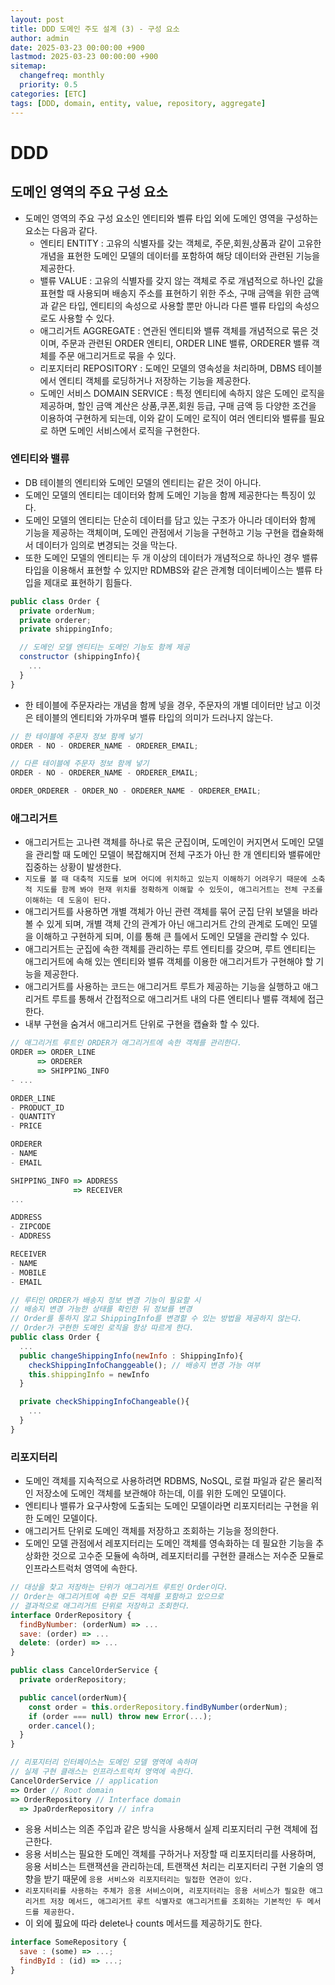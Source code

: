 ```yaml
---
layout: post
title: DDD 도메인 주도 설계 (3) - 구성 요소
author: admin
date: 2025-03-23 00:00:00 +900
lastmod: 2025-03-23 00:00:00 +900
sitemap:
  changefreq: monthly
  priority: 0.5
categories: [ETC]
tags: [DDD, domain, entity, value, repository, aggregate]
---
```


# DDD

## 도메인 영역의 주요 구성 요소

- 도메인 영역의 주요 구성 요소인 엔티티와 벨류 타입 외에 도메인 영역을 구성하는 요소는 다음과 같다.
  - 엔티티 ENTITY : 고유의 식별자를 갖는 객체로, 주문,회원,상품과 같이 고유한 개념을 표현한 도메인 모델의 데이터를 포함하여 해당 데이터와 관련된 기능을 제공한다.
  - 밸류 VALUE : 고유의 식별자를 갖지 않는 객체로 주로 개념적으로 하나인 값을 표현할 때 사용되며 배송지 주소를 표현하기 위한 주소, 구매 금액을 위한 금액과 같은 타입, 엔티티의 속성으로 사용할 뿐만 아니라 다른 밸류 타입의 속성으로도 사용할 수 있다.
  - 애그리거트 AGGREGATE : 연관된 엔티티와 밸류 객체를 개념적으로 묶은 것이며, 주문과 관련된 ORDER 엔티티, ORDER LINE 밸류, ORDERER 밸류 객체를 주문 애그리거트로 묶을 수 있다.
  - 리포지터리 REPOSITORY : 도메인 모델의 영속성을 처리하며, DBMS 테이블에서 엔티티 객체를 로딩하거나 저장하는 기능을 제공한다.
  - 도메인 서비스 DOMAIN SERVICE : 특정 엔티티에 속하지 않은 도메인 로직을 제공하며, 할인 금액 계산은 상품,쿠폰,회원 등급, 구매 금액 등 다양한 조건을 이용하여 구현하게 되는데, 이와 같이 도메인 로직이 여러 엔티티와 밸류를 필요로 하면 도메인 서비스에서 로직을 구현한다.

### 엔티티와 밸류

- DB 테이블의 엔티티와 도메인 모델의 엔티티는 같은 것이 아니다.
- 도메인 모델의 엔티티는 데이터와 함께 도메인 기능을 함께 제공한다는 특징이 있다.
- 도메인 모델의 엔티티는 단순히 데이터를 담고 있는 구조가 아니라 데이터와 함께 기능을 제공하는 객체이며, 도메인 관점에서 기능을 구현하고 기능 구현을 캡슐화해서 데이터가 임의로 변경되는 것을 막는다.
- 또한 도메인 모델의 엔티티는 두 개 이상의 데이터가 개념적으로 하나인 경우 밸류 타입을 이용해서 표현할 수 있지만 RDMBS와 같은 관계형 데이터베이스는 밸류 타입을 제대로 표현하기 힘들다.

```js
public class Order {
  private orderNum;
  private orderer;
  private shippingInfo;

  // 도메인 모델 엔티티는 도메인 기능도 함께 제공
  constructor (shippingInfo){
    ...
  }
}
```

- 한 테이블에 주문자라는 개념을 함께 넣을 경우, 주문자의 개별 데이터만 남고 이것은 테이블의 엔티티와 가까우며 밸류 타입의 의미가 드러나지 않는다.

```js
// 한 테이블에 주문자 정보 함께 넣기
ORDER - NO - ORDERER_NAME - ORDERER_EMAIL;

// 다른 테이블에 주문자 정보 함께 넣기
ORDER - NO - ORDERER_NAME - ORDERER_EMAIL;

ORDER_ORDERER - ORDER_NO - ORDERER_NAME - ORDERER_EMAIL;
```

### 애그리거트

- 애그리거트는 고나련 객체를 하나로 묶은 군집이며, 도메인이 커지면서 도메인 모델을 관리할 때 도메인 모델이 복잡해지며 전체 구조가 아닌 한 개 엔티티와 밸류에만 집중하는 상황이 발생한다.
- `지도를 볼 때 대축적 지도를 보며 어디에 위치하고 있는지 이해하기 어려우기 때문에 소축적 지도를 함께 봐야 현재 위치를 정확하게 이해할 수 있듯이, 애그리거트는 전체 구조를 이해하는 데 도움이 된다.`
- 애그리거트를 사용하면 개별 객체가 아닌 관련 객체를 묶어 군집 단위 보델을 바라볼 수 있게 되며, 개별 객체 간의 관계가 아닌 애그리거트 간의 관계로 도메인 모델을 이해하고 구현하게 되며, 이를 통해 큰 틀에서 도메인 모델을 관리할 수 있다.
- 애그리거트는 군집에 속한 객체를 관리하는 루트 엔티티를 갖으며, 루트 엔티티는 애그리거트에 속해 있는 엔티티와 밸류 객체를 이용한 애그리거트가 구현해야 할 기능을 제공한다.
- 애그리거트를 사용하는 코드는 애그리거트 루트가 제공하는 기능을 실행하고 애그리거트 루트를 통해서 간접적으로 애그리거트 내의 다른 엔티티나 밸류 객체에 접근한다.
- 내부 구현을 숨겨서 애그리거트 단위로 구현을 캡슐화 할 수 있다.

```js
// 애그리거트 루트인 ORDER가 애그리거트에 속한 객체를 관리한다.
ORDER => ORDER_LINE
      => ORDERER
      => SHIPPING_INFO
- ...

ORDER_LINE
- PRODUCT_ID
- QUANTITY
- PRICE

ORDERER
- NAME
- EMAIL

SHIPPING_INFO => ADDRESS
              => RECEIVER
...

ADDRESS
- ZIPCODE
- ADDRESS

RECEIVER
- NAME
- MOBILE
- EMAIL

// 루티인 ORDER가 배송지 정보 변경 기능이 필요할 시
// 배송지 변경 가능한 상태를 확인한 뒤 정보를 변경
// Order를 통하지 않고 ShippingInfo를 변경할 수 있는 방법을 제공하지 않는다.
// Order가 구현한 도메인 로직을 항상 따르게 한다.
public class Order {
  ...
  public changeShippingInfo(newInfo : ShippingInfo){
    checkShippingInfoChanggeable(); // 배송지 변경 가능 여부
    this.shippingInfo = newInfo
  }

  private checkShippingInfoChangeable(){
    ...
  }
}
```

### 리포지터리

- 도메인 객체를 지속적으로 사용하려면 RDBMS, NoSQL, 로컬 파일과 같은 물리적인 저장소에 도메인 객체를 보관해야 하는데, 이를 위한 도메인 모델이다.
- 엔티티나 밸류가 요구사항에 도출되는 도메인 모델이라면 리포지터리는 구현을 위한 도메인 모델이다.
- 애그리거트 단위로 도메인 객체를 저장하고 조회하는 기능을 정의한다.
- 도메인 모델 관점에서 레포지터리는 도메인 객체를 영속화하는 데 필요한 기능을 추상화한 것으로 고수준 모듈에 속하며, 레포지터리를 구현한 클래스는 저수준 모듈로 인프라스트럭처 영역에 속한다.

```js
// 대상을 찾고 저장하는 단위가 애그리거트 루트인 Order이다.
// Order는 애그리거트에 속한 모든 객체를 포함하고 있으므로
// 결과적으로 애그리거트 단위로 저장하고 조회한다.
interface OrderRepository {
  findByNumber: (orderNum) => ...
  save: (order) => ...
  delete: (order) => ...
}

public class CancelOrderService {
  private orderRepository;

  public cancel(orderNum){
    const order = this.orderRepository.findByNumber(orderNum);
    if (order === null) throw new Error(...);
    order.cancel();
  }
}
```

```js
// 리포지터리 인터페이스는 도메인 모델 영역에 속하며
// 실제 구현 클래스는 인프라스트럭처 영역에 속한다.
CancelOrderService // application
=> Order // Root domain
=> OrderRepository // Interface domain
  => JpaOrderRepository // infra
```

- 응용 서비스는 의존 주입과 같은 방식을 사용해서 실제 리포지터리 구현 객체에 접근한다.
- 응용 서비스는 필요한 도메인 객체를 구하거나 저장할 때 리포지터리를 사용하며, 응용 서비스는 트랜잭션을 관리하는데, 트랜잭션 처리는 리포지터리 구현 기술의 영향을 받기 때문에 `응용 서비스와 리포지터리는 밀접한 연관이 있다.`
- `리포지터리를 사용하는 주체가 응용 서비스이며, 리포지터리는 응용 서비스가 필요한 애그리거트 저장 메서드, 애그리거트 루트 식별자로 애그리거트를 조회하는 기본적인 두 메서드를 제공한다.`
- 이 외에 핋요에 따라 delete나 counts 메서드를 제공하기도 한다.

```js
interface SomeRepository {
  save : (some) => ...;
  findById : (id) => ...;
}
```
